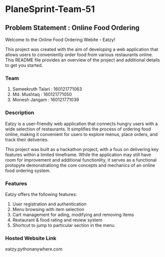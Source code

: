 # PlaneSprint-Team-51

## Problem Statement : Online Food Ordering

Welcome to the Online Food Ordering Webite - Eatzy!

This project  was created with the aim of developing a web application that allows users to conveniently order food from various restaurants online. This README file provides an overview of the project and additional details to get you started.

### Team
1. Sameekruth Talari : 160121771063
2. Md. Mushtaq : 160121771050
3. Monesh Jangam : 160121771039

### Description
Eatzy is a user-friendly web application that connects hungry users with a wide selection of restaurants. It simplifies the process of ordering food online, making it convenient for users to explore menus, place orders, and track their deliveries.

This project was built as a hackathon project, with a fous on delivering key features within a limited timeframe. While the application may still have room for improvement and additional functionlity, it serves as a functional protopyte demonstrationg the core concepts and mechanics of an online food ordering system.

### Features
Eatzy offers the following features:
1. User registration and authentication
2. Menu browsing with item selection
3. Cart management for ading, modifying and removing items
4. Restaurant & food rating and review system
5. Shortcut to jump to particular section in the menu

   
### Hosted Website Link 
eatzy.pythonanywhere.com
